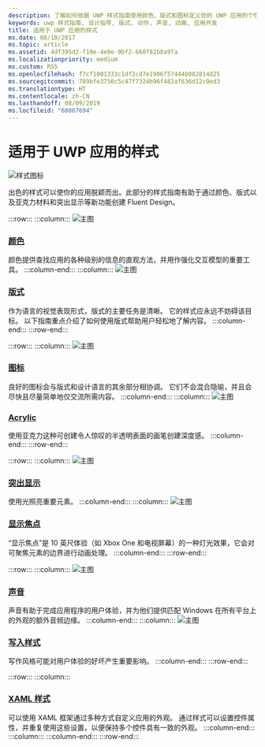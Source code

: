 ```yaml
---
description: 了解如何依据 UWP 样式指南使用颜色、版式和图标定义你的 UWP 应用的个性。
keywords: uwp 样式指南, 设计指导, 版式, 动作, 声音, 动画, 应用开发
title: 适用于 UWP 应用的样式
ms.date: 08/10/2017
ms.topic: article
ms.assetid: 4df395d2-f10e-4e0e-9bf2-660f82b8a9fa
ms.localizationpriority: medium
ms.custom: RS5
ms.openlocfilehash: f7cf1001333c1df2cd7e1906f57444b982814d25
ms.sourcegitcommit: 789bfe3756c5c47f7324b96f482af636d12c0ed3
ms.translationtype: HT
ms.contentlocale: zh-CN
ms.lasthandoff: 08/09/2019
ms.locfileid: "68867694"
---
```

# <a name="style-for-uwp-apps"></a>适用于 UWP 应用的样式

![样式图标](../images/style-2x.png)

出色的样式可以使你的应用脱颖而出。此部分的样式指南有助于通过颜色、版式以及亚克力材料和突出显示等新功能创建 Fluent Design。

:::row:::
    :::column:::
![主图](images/header-color.svg)
### <a name="colorcolormd"></a>[颜色](color.md)
颜色提供查找应用的各种级别的信息的直观方法，并用作强化交互模型的重要工具。
    :::column-end:::
    :::column:::
![主图](images/header-typography.svg)
### <a name="typographytypographymd"></a>[版式](typography.md)
作为语言的视觉表现形式，版式的主要任务是清晰。 它的样式应永远不妨碍该目标。 以下指南重点介绍了如何使用版式帮助用户轻松地了解内容。 
    :::column-end:::
:::row-end:::

:::row:::
    :::column:::
![主图](images/header-icons.svg)
### <a name="iconsiconsmd"></a>[图标](icons.md)
良好的图标会与版式和设计语言的其余部分相协调。 它们不会混合隐喻，并且会尽快且尽量简单地仅交流所需内容。
    :::column-end:::
    :::column:::
![主图](images/header-acrylic.svg)
### <a name="acrylicacrylicmd"></a>[Acrylic](acrylic.md)
使用亚克力这种可创建令人惊叹的半透明表面的画笔创建深度感。
    :::column-end:::
:::row-end:::

:::row:::
    :::column:::
![主图](images/header-reveal-highlight.svg)
### <a name="reveal-highlightrevealmd"></a>[突出显示](reveal.md)
使用光照亮重要元素。
    :::column-end:::
    :::column:::
![主图](images/header-reveal-focus.svg)
### <a name="reveal-focusreveal-focusmd"></a>[显示焦点](reveal-focus.md)
“显示焦点”是 10 英尺体验（如 Xbox One 和电视屏幕）的一种灯光效果，它会对可聚焦元素的边界进行动画处理。
    :::column-end:::
:::row-end:::

:::row:::
    :::column:::
![主图](images/header-sound.svg)
### <a name="soundsoundmd"></a>[声音](sound.md)
声音有助于完成应用程序的用户体验，并为他们提供匹配 Windows 在所有平台上的外观的额外音频边缘。
    :::column-end:::
    :::column:::
![主图](images/header-writing-style.gif)
### <a name="writing-stylewriting-stylemd"></a>[写入样式](writing-style.md)
写作风格可能对用户体验的好坏产生重要影响。
    :::column-end:::
:::row-end:::

:::row:::
    :::column:::
### <a name="xaml-stylescontrols-and-patternsxaml-stylesmd"></a>[XAML 样式](../controls-and-patterns/xaml-styles.md)
可以使用 XAML 框架通过多种方式自定义应用的外观。 通过样式可以设置控件属性，并重复使用这些设置，以便保持多个控件具有一致的外观。
    :::column-end:::
    :::column:::
    :::column-end:::
:::row-end:::
